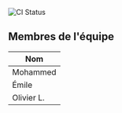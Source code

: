 ![CI Status](https://github.com/olivier525/14E-TP3/actions/workflows/ci.yml/badge.svg)

## Membres de l'équipe
| Nom |
|------|
| Mohammed |
| Émile |
| Olivier L. |


